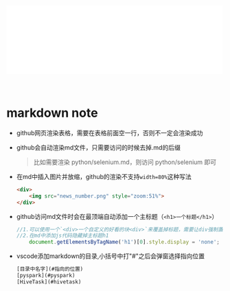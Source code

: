 <div id="navifation" class='headbar'>
    <iframe id='head' align="center" width="100%" height="160" src="md_show.html"  frameborder="no" border="0" marginwidth="0" marginheight="px" scrolling="no" ></iframe>
</div>
<style>
    .headbar{text-align:center}
    .iframe{margin:0 auto;}
</style>
<script>
    var oDiv = document.getElementById('head');
    oDiv.style.position = 'fixed'; oDiv.style.top = '0px'; oDiv.style.left = '0px';
    document.title="markdown/learn";
</script>
<br><br>
<!-- ___________________________________________ -->
<!-- ___________________________________________ -->

# markdown note

* github网页渲染表格，需要在表格前面空一行，否则不一定会渲染成功

* github会自动渲染md文件，只需要访问的时候去掉.md的后缀
    > 比如需要渲染 python/selenium.md，则访问 python/selenium 即可

* 在md中插入图片并放缩，github的渲染不支持``width=80%``这种写法
    ``` html
    <div>
        <img src="news_number.png" style="zoom:51%">
    </div>
    ```
* github访问md文件时会在最顶端自动添加一个主标题（`<h1>一个标题</h1>`）

    ```js
    //1.可以使用一个`<div>一个自定义的好看的块<div>`来覆盖掉标题，需要让div强制置顶
    //2.在md中添加js代码隐藏掉主标题h1
        document.getElementsByTagName('h1')[0].style.display = 'none';
    ```
* vscode添加markdown的目录,小括号中打"#"之后会弹窗选择指向位置
    ```js
    [目录中名字](#指向的位置)
    [pyspark](#pyspark)
    [HiveTask](#hivetask)
    ```